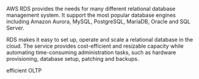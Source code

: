 AWS RDS provides the needs for many different relational database management system. It support the most popular database engines including Amazon Aurora, MySQL, PostgreSQL, MariaDB, Oracle and SQL Server.

RDS makes it easy to set up, operate and scale a relational database in the cloud. The service provides cost-efficient and resizable capacity while automating time-consuming administration tasks, such as hardware provisioning, database setup, patching and backups.

efficient OLTP